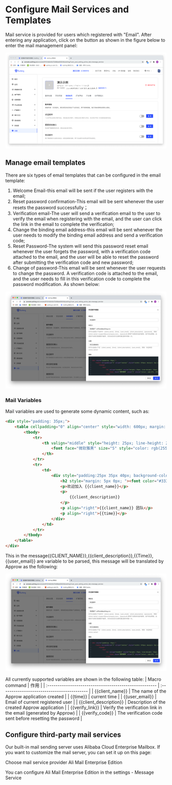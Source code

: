 # Configure Mail Services and Templates

<LastUpdated/>

Mail service is provided for users which registered with "Email". After entering any application, click on the button as shown in the figure below to enter the mail management panel:


![](../images/basic-config-email.png)

## Manage email templates

There are six types of email templates that can be configured in the email template:
1. Welcome Email-this email will be sent if the user registers with the email;
2. Reset password confirmation-This email will be sent whenever the user resets the password successfully；
3. Verification email-The user will send a verification email to the user to verify the email when registering with the email, and the user can click the link in the email to complete the verification;
4. Change the binding email address-this email will be sent whenever the user needs to modify the binding email address and send a verification code;
5. Reset Password-The system will send this password reset email whenever the user forgets the password, with a verification code attached to the email, and the user will be able to reset the password after submitting the verification code and new password;
6. Change of password-This email will be sent whenever the user requests to change the password. A verification code is attached to the email, and the user needs to fill in this verification code to complete the password modification.
As shown below:

![](../images/basic-config-email-template.png)

### Mail Variables

Mail variables are used to generate some dynamic content, such as:

```html
<div style="padding: 35px;">
	<table cellpadding="0" align="center" style="width: 600px; margin: 0px auto; text-align: left; position: relative; border-top-left-radius: 5px; border-top-right-radius: 5px; border-bottom-right-radius: 5px; border-bottom-left-radius: 5px; font-size: 14px; font-family:微软雅黑, 黑体; line-height: 1.5; box-shadow: rgb(153, 153, 153) 0px 0px 5px; border-collapse: collapse; background-position: initial initial; background-repeat: initial initial;background:#fff;">
		<tbody>
			<tr>
				<th valign="middle" style="height: 25px; line-height: 25px; padding: 15px 35px; border-bottom-color: rgba(18, 24, 37, 0.87); background-color: #484f60; border-bottom-color: #C46200; background-color: #484f60; border-top-left-radius: 5px; border-top-right-radius: 5px; border-bottom-right-radius: 0px; border-bottom-left-radius: 0px;">
					<font face="微软雅黑" size="5" style="color: rgb(255, 255, 255); ">{{client_name}} </font>
				</th>
			</tr>
			<tr>
				<td>
					<div style="padding:25px 35px 40px; background-color:#fff;">
						<h2 style="margin: 5px 0px; "><font color="#333333" style="line-height: 20px; "><font style="line-height: 22px; " size="4">你好，{{user_email}}</font></font></h2>
						<p>欢迎加入 {{client_name}}</p>
						<p>
							{{client_description}}
						</p>
						<p align="right">{{client_name}} 团队</p>
						<p align="right">{{time}}</p>
					</div>
				</td>
			</tr>
		</tbody>
	</table>
</div>
```

This in the message{{CLIENT_NAME}},{{client_description}},{{Time}},{{user_email}} are variable to be parsed, this message will be translated by Approw as the following:


![](../images/basic-config-email-template.png)

All currently supported variables are shown in the following table:
| Macro command                                                 | 作用                                        |
| :----------------------------------------------------- | :------------------------------------------ |
| <span v-pre>{{client_name}}</span>        | The name of the Approw application created            |
| <span v-pre>{{time}}</span>               | current time                                    |
| <span v-pre>{{user_email}}</span>         | Email of current registered user                          |
| <span v-pre>{{client_description}}</span> | Description of the created Approw application                 |
| <span v-pre>{{verify_link}}</span>        | Verify the verification link in the email (generated by Approw) |
| <span v-pre>{{verify_code}}</span>        | The verification code sent before resetting the password                      |

## Configure third-party mail services

Our built-in mail sending server uses Alibaba Cloud Enterprise Mailbox. If you want to customize the mail server, you can set it up on this page:

Choose mail service provider Ali Mail Enterprise Edition

You can configure Ali Mail Enterprise Edition in the settings - Message Service 

<StackSelector snippet="config-email-provider" selectLabel="Select Mail Provider" :order="['mxhichina', 'exmail', 'sendgrid', 'smtp']"/>
